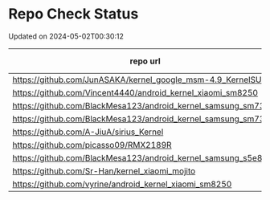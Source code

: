 # Repo Check Status

Updated on 2024-05-02T00:30:12

| repo url | repo status |
| -------- | -------- | 
|  https://github.com/JunASAKA/kernel_google_msm-4.9_KernelSU |  301 |
|  https://github.com/Vincent4440/android_kernel_xiaomi_sm8250 |  301 |
|  https://github.com/BlackMesa123/android_kernel_samsung_sm7325 |  301 |
|  https://github.com/BlackMesa123/android_kernel_samsung_sm7325 |  301 |
|  https://github.com/A-JiuA/sirius_Kernel |  301 |
|  https://github.com/picasso09/RMX2189R |  301 |
|  https://github.com/BlackMesa123/android_kernel_samsung_s5e8835 |  301 |
|  https://github.com/Sr-Han/kernel_xiaomi_mojito |  404 |
|  https://github.com/vyrine/android_kernel_xiaomi_sm8250 |  404 |
